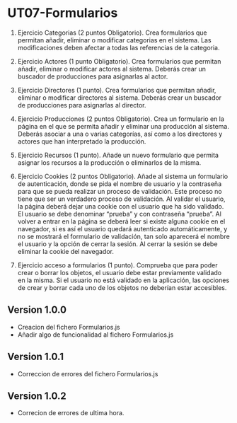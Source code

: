 # UT07-Formularios

1. Ejercicio Categorias (2 puntos Obligatorio).
    Crea formularios que permitan añadir, eliminar o modificar categorias en el sistema. Las modificaciones deben afectar a todas las referencias de la categoria.

2. Ejercicio Actores (1 punto Obligatorio).
    Crea formularios que permitan añadir, eliminar o modificar actores al sistema. Deberás crear un buscador de producciones para asignarlas al actor.

3. Ejercicio Directores (1 punto).
    Crea formularios que permitan añadir, eliminar o modificar directores al sistema. Deberás crear un buscador de producciones para asignarlas al director.

4. Ejercicio Producciones (2 puntos Obligatorio).
    Crea un formulario en la página en el que se permita añadir y eliminar una producción al sistema. Deberás asociar a una o varias categorías, así como a los directores y actores que han interpretado la producción.

5. Ejercicio Recursos (1 punto).
    Añade un nuevo formulario que permita asignar los recursos a la producción o eliminarlos de la misma.

6. Ejercicio Cookies (2 puntos Obligatorio).
    Añade al sistema un formulario de autenticación, donde se pida el nombre de usuario y la contraseña para que se pueda realizar un proceso de validación. Este proceso no tiene que ser un verdadero proceso de validación. Al validar el usuario, la página deberá dejar una cookie con el usuario que ha sido validado.
    El usuario se debe denominar “prueba” y con contraseña “prueba”.
    Al volver a entrar en la página se deberá leer si existe alguna cookie en el navegador, si es así el usuario quedará autenticado automáticamente, y no se mostrará el formulario de validación, tan solo aparecerá el nombre el usuario y la opción de cerrar la sesión.
    Al cerrar la sesión se debe eliminar la cookie del navegador.

7. Ejercicio acceso a formularios (1 punto).
    Comprueba que para poder crear o borrar los objetos, el usuario debe estar previamente validado en la misma. Si el usuario no está validado en la aplicación, las opciones de crear y borrar cada uno de los objetos no deberían estar accesibles.


## Version 1.0.0
 - Creacion del fichero Formularios.js
 - Añadir algo de funcionalidad al fichero Formularios.js

## Version 1.0.1
 - Correccion de errores del fichero Formularios.js

## Version 1.0.2
 - Correcion de errores de ultima hora.